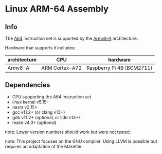 # Linux ARM-64 Assembly

## Info
The [A64](https://developer.arm.com/architectures/instruction-sets/base-isas/a64) instruction set is supported by the [Armv8-A](https://en.wikipedia.org/wiki/AArch64#ARMv8-A) architecture.

Hardware that supports it includes:

| architecture | CPU            | hardware                  |
|--------------|----------------|---------------------------|
| Armv8-A      | ARM Cortex-A72 | Raspberry Pi 4B (BCM2711) |

## Dependencies
- CPU supporting the A64 instruction set
- linux kernel v5.15+
- nasm v2.15+
- gcc v11.2+ (or clang v13+)
- gdb v11.2+ (optional, or lldb v13+)
- make v4.3+ (optional)

note: Lower version numbers should work but were not tested.

note: This project focuses on the GNU compiler. Using LLVM is possible but requires an adaptation of the Makefile.

